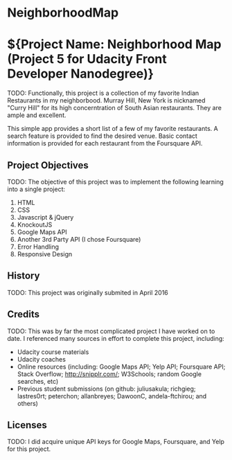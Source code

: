 # NeighborhoodMap

# ${Project Name: Neighborhood Map (Project 5 for Udacity Front Developer Nanodegree)}

TODO: Functionally, this project is a collection of my favorite Indian Restaurants
 in my neighborbood. Murray Hill, New York is nicknamed "Curry Hill" for its high 
 concerntration of South Asian restaurants. They are ample and excellent. 
 
 This simple app provides a short list of a few of my favorite restaurants. 
 A search feature is provided to find the desired venue. 
 Basic contact information is provided for each restaurant from the Foursquare API. 

## Project Objectives
TODO: The objective of this project was to implement the following learning into a single project: 
1. HTML
1. CSS
1. Javascript & jQuery
1. KnockoutJS
1. Google Maps API
1. Another 3rd Party API (I chose Foursquare)
1. Error Handling
1. Responsive Design

## History
TODO: This project was originally submited in April 2016

## Credits
TODO: This was by far the most complicated project I have worked on to date. I referenced many sources in effort to complete this project, including: 
* Udacity course materials
* Udacity coaches
* Online resources (including: Google Maps API; Yelp API; Foursquare API; Stack Overflow; http://snipplr.com/; W3Schools; random Google searches, etc)
* Previous student submissions (on github: juliusakula; richgieg; lastres0rt; peterchon; allanbreyes; DawoonC, andela-ftchirou; and others)

## Licenses
TODO: I did acquire unique API keys for Google Maps, Foursquare, and Yelp for this project. 
